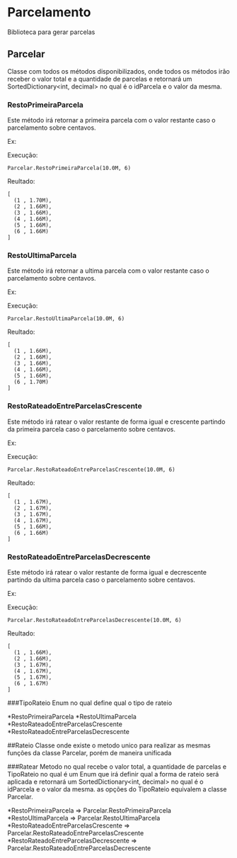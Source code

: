# Parcelamento
Biblioteca para gerar parcelas

## Parcelar
Classe com todos os métodos disponibilizados, onde todos os métodos irão receber o valor total e a quantidade de parcelas e retornará um SortedDictionary<int, decimal> no qual é o idParcela e o valor da mesma.

### RestoPrimeiraParcela
Este método irá retornar a primeira parcela com o valor restante caso o parcelamento sobre centavos.

Ex:

Execução:

```
Parcelar.RestoPrimeiraParcela(10.0M, 6)
```

Reultado:

```
[
  (1 , 1.70M),
  (2 , 1.66M),
  (3 , 1.66M),
  (4 , 1.66M),
  (5 , 1.66M),
  (6 , 1.66M)
]
```

### RestoUltimaParcela
Este método irá retornar a ultima parcela com o valor restante caso o parcelamento sobre centavos.

Ex:

Execução:

```
Parcelar.RestoUltimaParcela(10.0M, 6)
```

Reultado:

```
[
  (1 , 1.66M),
  (2 , 1.66M),
  (3 , 1.66M),
  (4 , 1.66M),
  (5 , 1.66M),
  (6 , 1.70M)
]
```

### RestoRateadoEntreParcelasCrescente
Este método irá ratear o valor restante de forma igual e crescente partindo da primeira parcela caso o parcelamento sobre centavos.

Ex:

Execução:

```
Parcelar.RestoRateadoEntreParcelasCrescente(10.0M, 6)
```

Reultado:

```
[
  (1 , 1.67M),
  (2 , 1.67M),
  (3 , 1.67M),
  (4 , 1.67M),
  (5 , 1.66M),
  (6 , 1.66M)
]
```

### RestoRateadoEntreParcelasDecrescente
Este método irá ratear o valor restante de forma igual e decrescente partindo da ultima parcela caso o parcelamento sobre centavos.

Ex:

Execução:

```
Parcelar.RestoRateadoEntreParcelasDecrescente(10.0M, 6)
```

Reultado:

```
[
  (1 , 1.66M),
  (2 , 1.66M),
  (3 , 1.67M),
  (4 , 1.67M),
  (5 , 1.67M),
  (6 , 1.67M)
]
```

###TipoRateio
Enum no qual define qual o tipo de rateio

*RestoPrimeiraParcela
*RestoUltimaParcela
*RestoRateadoEntreParcelasCrescente
*RestoRateadoEntreParcelasDecrescente

##Rateio
Classe onde existe o metodo unico para realizar as mesmas funções da classe Parcelar, porém de maneira unificada

###Ratear
Metodo no qual recebe  o valor total, a quantidade de parcelas e TipoRateio no qual é um Enum que irá definir qual a forma de rateio será aplicada e retornará um SortedDictionary<int, decimal> no qual é o idParcela e o valor da mesma.
as opções do TipoRateio equivalem a classe Parcelar.

*RestoPrimeiraParcela						=> Parcelar.RestoPrimeiraParcela
*RestoUltimaParcela							=> Parcelar.RestoUltimaParcela
*RestoRateadoEntreParcelasCrescente			=> Parcelar.RestoRateadoEntreParcelasCrescente
*RestoRateadoEntreParcelasDecrescente		=> Parcelar.RestoRateadoEntreParcelasDecrescente


